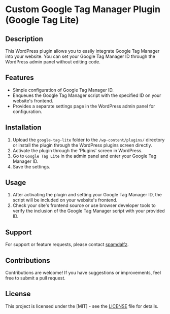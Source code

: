 # Custom Google Tag Manager Plugin (Google Tag Lite)

## Description

This WordPress plugin allows you to easily integrate Google Tag Manager into your website. You can set your Google Tag Manager ID through the WordPress admin panel without editing code.

## Features

- Simple configuration of Google Tag Manager ID.
- Enqueues the Google Tag Manager script with the specified ID on your website's frontend.
- Provides a separate settings page in the WordPress admin panel for configuration.

## Installation

1. Upload the `google-tag-lite` folder to the `/wp-content/plugins/` directory or install the plugin through the WordPress plugins screen directly.
2. Activate the plugin through the 'Plugins' screen in WordPress.
3. Go to `Google Tag Lite` in the admin panel and enter your Google Tag Manager ID.
4. Save the settings.

## Usage

1. After activating the plugin and setting your Google Tag Manager ID, the script will be included on your website's frontend.
2. Check your site's frontend source or use browser developer tools to verify the inclusion of the Google Tag Manager script with your provided ID.

## Support

For support or feature requests, please contact [spamdalfz](mailto:spamdalfz@gmail.com).

## Contributions

Contributions are welcome! If you have suggestions or improvements, feel free to submit a pull request.

## License

This project is licensed under the [MIT] - see the [LICENSE](LICENSE) file for details.

